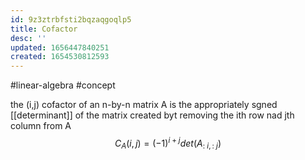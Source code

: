```yaml
---
id: 9z3ztrbfsti2bqzaqgoqlp5
title: Cofactor
desc: ''
updated: 1656447840251
created: 1654530812593
---
```

#linear-algebra #concept

the (i,j) cofactor of an n-by-n matrix A is the appropriately sgned [[determinant]] of the matrix created byt removing the ith row nad jth column from A
$$C_A(i,j) = (-1)^{i+j}det(A_{:~i,:~j})$$
